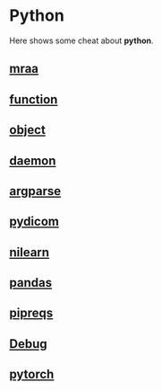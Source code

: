 # Python 

Here shows some cheat about **python**.

## [mraa](mraa.md)

## [function](function.md)

## [object](object.md)

## [daemon](daemon.md)

## [argparse](argparse.md)

## [pydicom](pydicom.md)

## [nilearn](nilearn.md)

## [pandas](pandas.md)

## [pipreqs](pipreqs.md)

## [Debug](Debug.md)

## [pytorch](pytorch.md)
